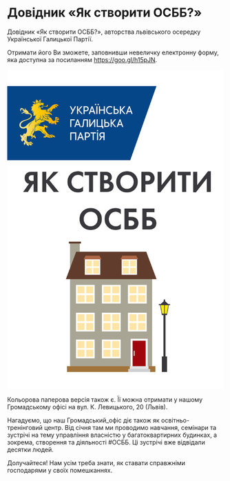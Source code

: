 # Довідник «Як створити ОСББ?»
Довідник «Як створити ОСББ?», авторства львівського осередку Української Галицької Партії. 

Отримати його Ви зможете, заповнивши невеличку електронну форму, яка доступна за посиланням https://goo.gl/h15pJN.

![Титульна сторінка довідника](images/osbb-guide-title.jpg "Як створити ОСББ?")

Кольорова паперова версія також є. Її можна отримати у нашому Громадському офісі на вул. К. Левицького, 20 (Львів).

Нагадуємо, що наш Громадський_офіс‬ діє також як освітньо-тренінговий центр. Від січня там ми проводимо навчання, семінари та зустрічі на тему управління власністю у багатоквартирних будинках, а зокрема, створення та діяльності ‪#‎ОСББ‬. Ці зустрічі вже відвідали десятки людей.

Долучайтеся! Нам усім треба знати, як ставати справжніми господарями у своїх помешканнях.

